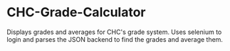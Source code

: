 # CHC-Grade-Calculator
Displays grades and averages for CHC's grade system. Uses selenium to login and parses the JSON backend to find the grades and average them.
